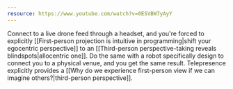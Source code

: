 ```yaml
---
resource: https://www.youtube.com/watch?v=0ESVBW7yAyY
---
```


Connect to a live drone feed through a headset, and you're forced to explicitly [[First-person projection is intuitive in programming|shift your egocentric perspective]] to an [[Third-person perspective-taking reveals blindspots|allocentric one]]. Do the same with a robot specifically design to connect you to a physical venue, and you get the same result. Telepresence explicitly provides a [[Why do we experience first-person view if we can imagine others?|third-person perspective]].